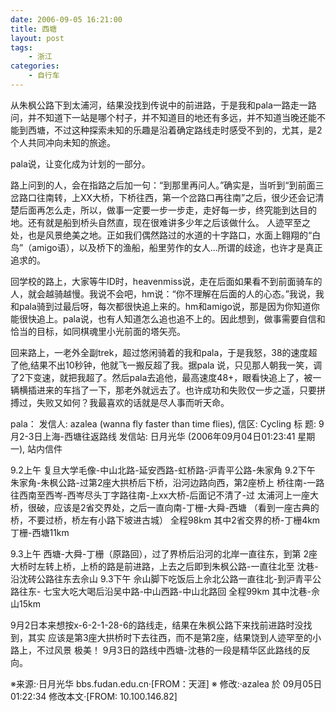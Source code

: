 ```yaml
---
date: 2006-09-05 16:21:00
title: 西塘
layout: post
tags:
    - 浙江
categories:
    - 自行车
---
```


从朱枫公路下到太浦河，结果没找到传说中的前进路，于是我和pala一路走一路问，并不知道下一站是哪个村子，并不知道目的地还有多远，并不知道当晚还能不能到西塘，不过这种探索未知的乐趣是沿着确定路线走时感受不到的，尤其，是2个人共同冲向未知的旅途。

pala说，让变化成为计划的一部分。

路上问到的人，会在指路之后加一句：“到那里再问人。”确实是，当听到“到前面三岔路口往南转，上XX大桥，下桥往西，第一个岔路口再往南”之后，很少还会记清楚后面再怎么走，所以，做事一定要一步一步走，走好每一步，终究能到达目的地。还有就是船到桥头自然直，现在很难讲多少年之后该做什么。
人迹罕至之处，也是风景绝美之地。正如我们偶然路过的水道的十字路口，水面上翱翔的“白鸟”（amigo语），以及桥下的渔船，船里劳作的女人...所谓的歧途，也许才是真正追求的。

回学校的路上，大家等牛ID时，heavenmiss说，走在后面如果看不到前面骑车的人，就会越骑越慢。我说不会吧，hm说：“你不理解在后面的人的心态。”我说，我和pala骑到过最后呀，每次都很快追上来的。hm和amigo说，那是因为你知道你能很快追上。pala说，也有人知道怎么追也追不上的。因此想到，做事需要自信和恰当的目标，如同棋魂里小光前面的塔矢亮。

回来路上，一老外全副trek，超过悠闲骑着的我和pala，于是我怒，38的速度超了他,结果不出10秒钟，他就飞一搬反超了我。据pala 说，只见那人朝我一笑，调了2下变速，就把我超了。然后pala去追他，最高速度48+，眼看快追上了，被一辆横插进来的车挡了一下，那老外就远去了。也许成功和失败仅一步之遥，只要拼搏过，失败又如何？我最喜欢的话就是尽人事而听天命。

pala：
发信人: azalea (wanna fly faster than time flies), 信区: Cycling
标  题: 9月2-3日上海-西塘往返路线
发信站: 日月光华 (2006年09月04日01:23:41 星期一), 站内信件

9.2上午 复旦大学毛像-中山北路-延安西路-虹桥路-沪青平公路-朱家角
9.2下午 朱家角-朱枫公路-过第2座大拱桥后下桥，沿河边路向西，第2座桥上
桥往南-一路往西南至西岑-西岑尽头丁字路往南-上xx大桥-后面记不清了-过
太浦河上一座大桥，很破，应该是2省交界处，之后一直向南-丁栅-大舜-西塘
（看到一座古典的桥，不要过桥，桥左有小路下坡进古城）
全程98km 其中2省交界的桥-丁栅4km 丁栅-西塘11km

9.3上午 西塘-大舜-丁栅（原路回），过了界桥后沿河的北岸一直往东，到第
2座大桥时左转上桥，上桥的路是前进路，上去之后即到朱枫公路-一直往北至
沈巷-沿沈砖公路往东去佘山
9.3下午 佘山脚下吃饭后上佘北公路一直往北-到沪青平公路往东-
七宝大吃大喝后沿吴中路-中山西路-中山北路回
全程99km 其中沈巷-佘山15km

9月2日本来想按x-6-2-1-28-6的路线走，结果在朱枫公路下来找前进路时没找到，其实
应该是第3座大拱桥时下去往西，而不是第2座，结果饶到人迹罕至的小路上，不过风景
极美！
9月3日的路线中西塘-沈巷的一段是精华区此路线的反向。

※来源:·日月光华 bbs.fudan.edu.cn·[FROM：天涯]
※ 修改:·azalea 於 09月05日01:22:34 修改本文·[FROM: 10.100.146.82] 

